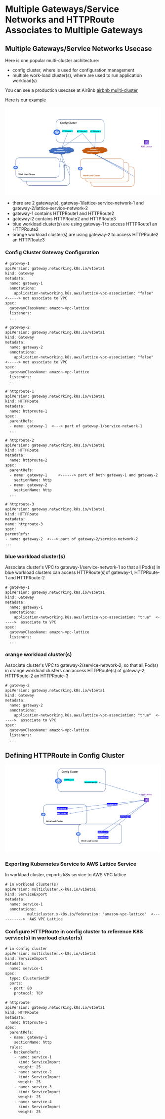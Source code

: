 # Multiple Gateways/Service Networks and HTTPRoute Associates to Multiple Gateways

## Multiple Gateways/Service Networks Usecase

Here is one popular multi-cluster architecture:

* config cluster, where is used for configuration management
* multiple work-load cluster(s), where are used to run application workload(s)

You can see a production usecase at AirBnb [airbnb mullti-cluster](https://www.youtube.com/watch?v=1D8lg36ZNHs)

Here is our example

![Config Cluster and multiple workload cluster](images/multi-sn.png)

* there are 2 gateway(s), gateway-1/lattice-service-network-1 and gateway-2/lattice-service-network-2
* gateway-1 contains HTTPRoute1 and HTTPRoute2
* gateway-2 contains HTTPRoute2 and HTTPRoute3
* blue workload cluster(s) are using gateway-1 to access HTTPRoute1 an HTTPRoute2
* orange workload cluster(s) are using gateway-2 to access HTTPRoute2 an HTTPRoute3

###  Config Cluster Gateway Configuration

```
# gateway-1
apiVersion: gateway.networking.k8s.io/v1beta1
kind: Gateway
metadata:
  name: gateway-1
  annotations:
    application-networking.k8s.aws/lattice-vpc-association: "false"  <-----> not associate to VPC
spec:
  gatewayClassName: amazon-vpc-lattice
  listeners:
  ...
```  

```
# gateway-2
apiVersion: gateway.networking.k8s.io/v1beta1
kind: Gateway
metadata:
  name: gateway-2
  annotations:
    application-networking.k8s.aws/lattice-vpc-association: "false"  <-----> not associate to VPC
spec:
  gatewayClassName: amazon-vpc-lattice
  listeners:
  ...
```  

```
# httproute-1
apiVersion: gateway.networking.k8s.io/v1beta1
kind: HTTPRoute
metadata:
  name: httproute-1
spec:
  parentRefs:
  - name: gateway-1  <---> part of gateway-1/service-network-1
  ...
```  

```
# httproute-2
apiVersion: gateway.networking.k8s.io/v1beta1
kind: HTTPRoute
metadata:
  name: httproute-2
spec:
  parentRefs:
  - name: gateway-1     <------> part of both gateway-1 and gateway-2 
    sectionName: http
  - name: gateway-2
    sectionName: http
  ...    
  ```

  ```
# httproute-3
apiVersion: gateway.networking.k8s.io/v1beta1
kind: HTTPRoute
metadata:
  name: httproute-3
spec:
  parentRefs:
  - name: gateway-2  <---> part of gateway-2/service-network-2
  ...
```

### blue workload cluster(s)
Associate cluster's VPC to gateway-1/service-network-1 so that all Pod(s) in blue workload clusters can access HTTPRoute(s)of gateway-1, HTTPRoute-1 and HTTPRoute-2

```
# gateway-1
apiVersion: gateway.networking.k8s.io/v1beta1
kind: Gateway
metadata:
  name: gateway-1
  annotations:
    application-networking.k8s.aws/lattice-vpc-association: "true"  <----->  associate to VPC
spec:
  gatewayClassName: amazon-vpc-lattice
  listeners:
  ...
```  

### orange workload cluster(s)
Associate cluster's VPC to gateway-2/service-network-2, so that all Pod(s) in orange workload clusters can access HTTPRoute(s) of gateway-2, HTTPRoute-2 an HTTPRoute-3

```
# gateway-2
apiVersion: gateway.networking.k8s.io/v1beta1
kind: Gateway
metadata:
  name: gateway-2
  annotations:
    application-networking.k8s.aws/lattice-vpc-association: "true"  <----->  associate to VPC
spec:
  gatewayClassName: amazon-vpc-lattice
  listeners:
  ...
```  

## Defining HTTPRoute in Config Cluster

![ServiceImport](images/serviceimport.png)

### Exporting Kubernetes Service to AWS Lattice Service

In workload cluster, exports k8s service to AWS VPC lattice

```
# in workload cluster(s)
apiVersion: multicluster.x-k8s.io/v1beta1
kind: ServiceExport
metadata:
  name: service-1
  annotations:
          multicluster.x-k8s.io/federation: "amazon-vpc-lattice"  <----------->  AWS VPC Lattice
``` 

### Configure HTTPRoute in config cluster to reference K8S service(s) in worload cluster(s)

```
# in config cluster
apiVersion: multicluster.x-k8s.io/v1beta1
kind: ServiceImport
metadata:
  name: service-1
spec:
  type: ClusterSetIP
  ports:
  - port: 80
    protocol: TCP
```

```
# httproute 
apiVersion: gateway.networking.k8s.io/v1beta1
kind: HTTPRoute
metadata:
  name: httproute-1
spec:
  parentRefs:
  - name: gateway-1
    sectionName: http 
  rules:
  - backendRefs:  
    - name: service-1
      kind: ServiceImport
      weight: 25
    - name: service-2
      kind: ServiceImport
      weight: 25  
    - name: service-3
      kind: ServiceImport
      weight: 25
    - name: service-4
      kind: ServiceImport
      weight: 25    
```      












